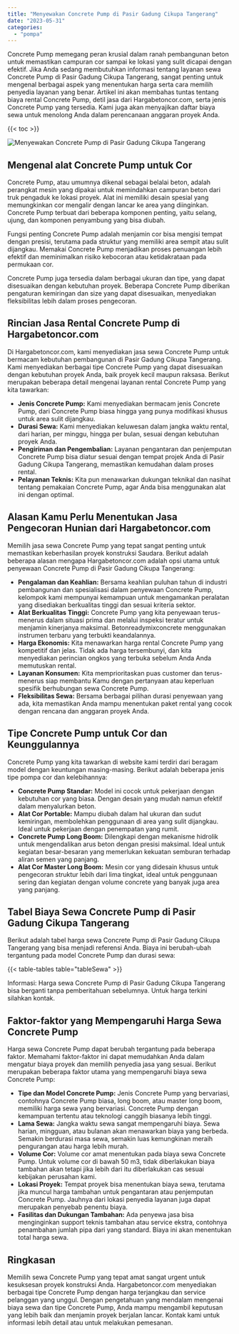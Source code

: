 ```yaml
---
title: "Menyewakan Concrete Pump di Pasir Gadung Cikupa Tangerang"
date: "2023-05-31"
categories: 
  - "pompa"
---
```




Concrete Pump memegang peran krusial dalam ranah pembangunan beton untuk memastikan campuran cor sampai ke lokasi yang sulit dicapai dengan efektif. Jika Anda sedang membutuhkan informasi tentang layanan sewa Concrete Pump di Pasir Gadung Cikupa Tangerang, sangat penting untuk mengenal berbagai aspek yang menentukan harga serta cara memilih penyedia layanan yang benar. Artikel ini akan membahas tuntas tentang biaya rental Concrete Pump, detil jasa dari Hargabetoncor.com, serta jenis Concrete Pump yang tersedia. Kami juga akan menyajikan daftar biaya sewa untuk menolong Anda dalam perencanaan anggaran proyek Anda.

{{< toc >}}

![Menyewakan Concrete Pump di Pasir Gadung Cikupa Tangerang](https://hargareadymixid.github.io/pompa/concrete-pump%20(14).png)

## Mengenal alat Concrete Pump untuk Cor

Concrete Pump, atau umumnya dikenal sebagai belalai beton, adalah perangkat mesin yang dipakai untuk memindahkan campuran beton dari truk pengaduk ke lokasi proyek. Alat ini memiliki desain spesial yang memungkinkan cor mengalir dengan lancar ke area yang diinginkan. Concrete Pump terbuat dari beberapa komponen penting, yaitu selang, ujung, dan komponen penyambung yang bisa diubah.

Fungsi penting Concrete Pump adalah menjamin cor bisa mengisi tempat dengan presisi, terutama pada struktur yang memiliki area sempit atau sulit dijangkau. Memakai Concrete Pump menjadikan proses penuangan lebih efektif dan meminimalkan risiko kebocoran atau ketidakrataan pada permukaan cor.

Concrete Pump juga tersedia dalam berbagai ukuran dan tipe, yang dapat disesuaikan dengan kebutuhan proyek. Beberapa Concrete Pump diberikan pengaturan kemiringan dan size yang dapat disesuaikan, menyediakan fleksibilitas lebih dalam proses pengecoran.

## Rincian Jasa Rental Concrete Pump di Hargabetoncor.com

Di Hargabetoncor.com, kami menyediakan jasa sewa Concrete Pump untuk bermacam kebutuhan pembangunan di Pasir Gadung Cikupa Tangerang. Kami menyediakan berbagai tipe Concrete Pump yang dapat disesuaikan dengan kebutuhan proyek Anda, baik proyek kecil maupun raksasa. Berikut merupakan beberapa detail mengenai layanan rental Concrete Pump yang kita tawarkan:

- **Jenis Concrete Pump:** Kami menyediakan bermacam jenis Concrete Pump, dari Concrete Pump biasa hingga yang punya modifikasi khusus untuk area sulit dijangkau.
- **Durasi Sewa:** Kami menyediakan keluwesan dalam jangka waktu rental, dari harian, per minggu, hingga per bulan, sesuai dengan kebutuhan proyek Anda.
- **Pengiriman dan Pengembalian:** Layanan pengantaran dan penjemputan Concrete Pump bisa diatur sesuai dengan tempat projek Anda di Pasir Gadung Cikupa Tangerang, memastikan kemudahan dalam proses rental.
- **Pelayanan Teknis:** Kita pun menawarkan dukungan teknikal dan nasihat tentang pemakaian Concrete Pump, agar Anda bisa menggunakan alat ini dengan optimal.

## Alasan Kamu Perlu Menentukan Jasa Pengecoran Hunian dari Hargabetoncor.com

Memilih jasa sewa Concrete Pump yang tepat sangat penting untuk memastikan keberhasilan proyek konstruksi Saudara. Berikut adalah beberapa alasan mengapa Hargabetoncor.com adalah opsi utama untuk penyewaan Concrete Pump di Pasir Gadung Cikupa Tangerang:

- **Pengalaman dan Keahlian:** Bersama keahlian puluhan tahun di industri pembangunan dan spesialisasi dalam penyewaan Concrete Pump, kelompok kami mempunyai kemampuan untuk mengamankan peralatan yang disediakan berkualitas tinggi dan sesuai kriteria sektor.
- **Alat Berkualitas Tinggi:** Concrete Pump yang kita penyewaan terus-menerus dalam situasi prima dan melalui inspeksi teratur untuk menjamin kinerjanya maksimal. Betonreadymixconcrete menggunakan instrumen terbaru yang terbukti keandalannya.
- **Harga Ekonomis:** Kita menawarkan harga rental Concrete Pump yang kompetitif dan jelas. Tidak ada harga tersembunyi, dan kita menyediakan perincian ongkos yang terbuka sebelum Anda Anda memutuskan rental.
- **Layanan Konsumen:** Kita memprioritaskan puas customer dan terus-menerus siap membantu Kamu dengan pertanyaan atau keperluan spesifik berhubungan sewa Concrete Pump.
- **Fleksibilitas Sewa:** Bersama berbagai pilihan durasi penyewaan yang ada, kita memastikan Anda mampu menentukan paket rental yang cocok dengan rencana dan anggaran proyek Anda.

## Tipe Concrete Pump untuk Cor dan Keunggulannya

Concrete Pump yang kita tawarkan di website kami terdiri dari beragam model dengan keuntungan masing-masing. Berikut adalah beberapa jenis tipe pompa cor dan kelebihannya:

- **Concrete Pump Standar:** Model ini cocok untuk pekerjaan dengan kebutuhan cor yang biasa. Dengan desain yang mudah namun efektif dalam menyalurkan beton.
- **Alat Cor Portable:** Mampu diubah dalam hal ukuran dan sudut kemiringan, membolehkan penggunaan di area yang sulit dijangkau. Ideal untuk pekerjaan dengan penempatan yang rumit.
- **Concrete Pump Long Boom:** Dilengkapi dengan mekanisme hidrolik untuk mengendalikan arus beton dengan presisi maksimal. Ideal untuk kegiatan besar-besaran yang memerlukan kekuatan semburan terhadap aliran semen yang panjang.
- **Alat Cor Master Long Boom:** Mesin cor yang didesain khusus untuk pengecoran struktur lebih dari lima tingkat, ideal untuk penggunaan sering dan kegiatan dengan volume concrete yang banyak juga area yang panjang.

## Tabel Biaya Sewa Concrete Pump di Pasir Gadung Cikupa Tangerang

Berikut adalah tabel harga sewa Concrete Pump di Pasir Gadung Cikupa Tangerang yang bisa menjadi referensi Anda. Biaya ini berubah-ubah tergantung pada model Concrete Pump dan durasi sewa:

{{< table-tables table="tableSewa" >}}

Informasi: Harga sewa Concrete Pump di Pasir Gadung Cikupa Tangerang bisa berganti tanpa pemberitahuan sebelumnya. Untuk harga terkini silahkan kontak.

## Faktor-faktor yang Mempengaruhi Harga Sewa Concrete Pump

Harga sewa Concrete Pump dapat berubah tergantung pada beberapa faktor. Memahami faktor-faktor ini dapat memudahkan Anda dalam mengatur biaya proyek dan memilih penyedia jasa yang sesuai. Berikut merupakan beberapa faktor utama yang mempengaruhi biaya sewa Concrete Pump:

- **Tipe dan Model Concrete Pump:** Jenis Concrete Pump yang bervariasi, contohnya Concrete Pump biasa, long boom, atau master long boom, memiliki harga sewa yang bervariasi. Concrete Pump dengan kemampuan tertentu atau teknologi canggih biasanya lebih tinggi.
- **Lama Sewa:** Jangka waktu sewa sangat mempengaruhi biaya. Sewa harian, mingguan, atau bulanan akan menawarkan biaya yang berbeda. Semakin berdurasi masa sewa, semakin luas kemungkinan meraih pengurangan atau harga lebih murah.
- **Volume Cor:** Volume cor amat menentukan pada biaya sewa Concrete Pump. Untuk volume cor di bawah 50 m3, tidak diberlakukan biaya tambahan akan tetapi jika lebih dari itu diberlakukan cas sesuai kebijakan perusahan kami.
- **Lokasi Proyek:** Tempat proyek bisa menentukan biaya sewa, terutama jika muncul harga tambahan untuk pengantaran atau penjemputan Concrete Pump. Jauhnya dari lokasi penyedia layanan juga dapat merupakan penyebab penentu biaya.
- **Fasilitas dan Dukungan Tambahan:** Ada penyewa jasa bisa menginginkan support teknis tambahan atau service ekstra, contohnya penambahan jumlah pipa dari yang standard. Biaya ini akan menentukan total harga sewa.

## Ringkasan

Memilih sewa Concrete Pump yang tepat amat sangat urgent untuk kesuksesan proyek konstruksi Anda. Hargabetoncor.com menyediakan berbagai tipe Concrete Pump dengan harga terjangkau dan service pelanggan yang unggul. Dengan pengetahuan yang mendalam mengenai biaya sewa dan tipe Concrete Pump, Anda mampu mengambil keputusan yang lebih baik dan menjamin proyek berjalan lancar. Kontak kami untuk informasi lebih detail atau untuk melakukan pemesanan.
